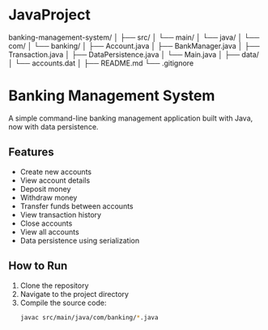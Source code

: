 # JavaProject

banking-management-system/
│
├── src/
│   └── main/
│       └── java/
│           └── com/
│               └── banking/
│                   ├── Account.java
│                   ├── BankManager.java
│                   ├── Transaction.java
│                   ├── DataPersistence.java
│                   └── Main.java
│
├── data/
│   └── accounts.dat
│
├── README.md
└── .gitignore

# Banking Management System

A simple command-line banking management application built with Java, now with data persistence.

## Features

- Create new accounts
- View account details
- Deposit money
- Withdraw money
- Transfer funds between accounts
- View transaction history
- Close accounts
- View all accounts
- Data persistence using serialization

## How to Run

1. Clone the repository
2. Navigate to the project directory
3. Compile the source code:
   ```bash
   javac src/main/java/com/banking/*.java
